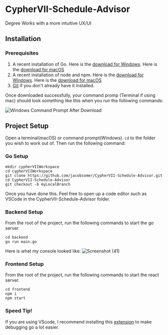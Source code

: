# CypherVII-Schedule-Advisor
Degree Works with a more intuitive UX/UI

## Installation
### Prerequisites
1. A recent installation of Go. Here is the [download for Windows](https://go.dev/dl/go1.18.windows-amd64.msi). Here is the [download for macOS](https://go.dev/dl/go1.18.darwin-amd64.pkg)
2. A recent installation of node and npm. Here is the [download for Windows](https://nodejs.org/dist/v16.14.2/node-v16.14.2-x64.msi). Here is the [download for macOS](https://nodejs.org/dist/v16.14.2/node-v16.14.2.pkg)
3. [Git](https://git-scm.com/downloads) if you don't already have it installed.

Once downloaded successfully, your command promp (Terminal if using mac) should look something like this when you run the following commands:

![Windows Command Prompt After Download](https://user-images.githubusercontent.com/60264650/160229555-526685ae-86ee-4446-bb74-f8cc49488638.png)

## Project Setup
Open a terminal(macOS) or command prompt(Windows). `cd` to the folder you wish to work out of. Then run the following command:
### Go Setup

```shell
mkdir cypherVIIWorkspace
cd cypherVIIWorkspace
git clone https://github.com/jacobsomer/CypherVII-Schedule-Advisor.git
cd CypherVII-Schedule-Advisor
git checkout -b myLocalBranch
```
Once you have done this. Feel free to open up a code editor such as VSCode in the CypherVII-Schedule-Advisor folder.
### Backend Setup
From the root of the project, run the following commands to start the go server.
```shell
cd backend
go run main.go
```
Here is what my console looked like:
![Screenshot (41)](https://user-images.githubusercontent.com/60264650/160234335-216b9f0c-8620-4bf7-bdd2-9ca5806c706b.png)
### Frontend Setup
From the root of the project, run the following commands to start the react server.
```shell
cd frontend
npm i
npm start
```

### Speed Tip!
If you are using VScode, I recommend installing this [extension](https://marketplace.visualstudio.com/items?itemName=golang.Go) to make debugging go a lot easier. 
